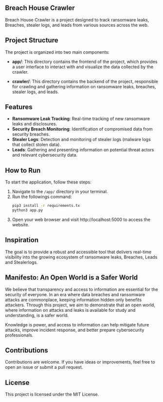 ## Breach House Crawler

Breach House Crawler is a project designed to track ransomware leaks, Breaches, stealer logs, and leads from various sources across the web.

## Project Structure

The project is organized into two main components:

- **app/**: This directory contains the frontend of the project, which provides a user interface to interact with and visualize the data collected by the crawler.

- **crawler/**: This directory contains the backend of the project, responsible for crawling and gathering information on ransomware leaks, breaches, stealer logs, and leads.

## Features

- **Ransomware Leak Tracking**: Real-time tracking of new ransomware leaks and disclosures.
- **Security Breach Monitoring**: Identification of compromised data from security breaches.
- **Stealer Logs**: Detection and monitoring of stealer logs (malware logs that collect stolen data).
- **Leads**: Gathering and presenting information on potential threat actors and relevant cybersecurity data.

## How to Run

To start the application, follow these steps:

1. Navigate to the `/app/` directory in your terminal.
2. Run the followings command:
   ```bash
   pip3 install -r requirements.tx
   python3 app.py
3. Open your web browser and visit http://localhost:5000 to access the website.


## Inspiration

The goal is to provide a robust and accessible tool that delivers real-time visibility into the growing ecosystem of ransomware leaks, Breaches, Leads and Stealerlogs.

## Manifesto: An Open World is a Safer World

We believe that transparency and access to information are essential for the security of everyone. In an era where data breaches and ransomware attacks are commonplace, keeping information hidden only benefits attackers. Through this project, we aim to demonstrate that an open world, where information on attacks and leaks is available for study and understanding, is a safer world.

Knowledge is power, and access to information can help mitigate future attacks, improve incident response, and better prepare cybersecurity professionals.

## Contributions

Contributions are welcome. If you have ideas or improvements, feel free to open an issue or submit a pull request.

## License

This project is licensed under the MIT License.
